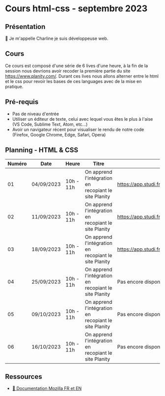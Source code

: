 # Cours html-css - septembre 2023

## Présentation

👋 Je m'appelle Charline je suis développeuse web.

## Cours

Ce cours est composé d'une série de 6 lives d'une heure, à la fin de la session nous devrions avoir recoder la première partie du site https://www.planity.com/.
Durant ces lives nous allons alterner entre le html et le css pour revoir les bases de ces languages avec de la mise en pratique.

## Pré-requis

- Pas de niveau d'entrée
- Utiliser un éditeur de texte, celui avec lequel vous êtes le plus à l'aise (VS Code, Sublime Text, Atom, etc...)
- Avoir un navigateur récent pour visualiser le rendu de notre code (Firefox, Google Chrome, Edge, Safari, Opera)

## Planning - HTML & CSS

| Numéro | Date       | Heure     | Titre                                                 | Replay                                      |
| ------ | ---------- | --------- | ----------------------------------------------------- | ------------------------------------------- |
| 01     | 04/09/2023 | 10h - 11h | On apprend l'intégration en recopiant le site Planity | https://app.studi.fr/v3/events/57762/replay |
| 02     | 11/09/2023 | 10h - 11h | On apprend l'intégration en recopiant le site Planity | https://app.studi.fr/v3/events/57763/replay |
| 03     | 18/09/2023 | 10h - 11h | On apprend l'intégration en recopiant le site Planity | https://app.studi.fr/v3/events/57764/replay |
| 04     | 25/09/2023 | 10h - 11h | On apprend l'intégration en recopiant le site Planity | Pas encore disponible                       |
| 05     | 09/10/2023 | 10h - 11h | On apprend l'intégration en recopiant le site Planity | Pas encore disponible                       |
| 06     | 16/10/2023 | 10h - 11h | On apprend l'intégration en recopiant le site Planity | Pas encore disponible                       |

## Ressources

- [📖 Documentation Mozilla FR et EN](https://developer.mozilla.org/fr/docs/Web/HTML)
